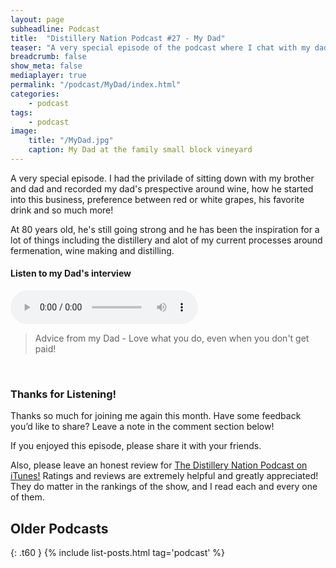 ```yaml
---
layout: page
subheadline: Podcast
title:  "Distillery Nation Podcast #27 - My Dad"
teaser: "A very special episode of the podcast where I chat with my dad and my brother"
breadcrumb: false
show_meta: false
mediaplayer: true
permalink: "/podcast/MyDad/index.html"
categories:
    - podcast
tags:
    - podcast
image:
    title: "/MyDad.jpg"
    caption: My Dad at the family small block vineyard
---
```

A very special episode. I had the privilade of sitting down with my brother and dad and recorded my dad's prespective around wine, how he started into this business, preference between red or white grapes, his favorite drink and so much more!

At 80 years old, he's still going strong and he has been the inspiration for a lot of things including the distillery and alot of my current processes around fermenation, wine making and distilling.


<h4>Listen to my Dad's interview</h4>
<audio src="http://www.mastrogiannisdistillery.com/distillerynation/2017/027-DNP-MyDad.mp3" type="audio/mp3" controls="controls"></audio>




<blockquote>Advice from my Dad -  Love what you do, even when you don't get paid!</blockquote>

 

<br>
<h3>Thanks for Listening!</h3>

Thanks so much for joining me again this month. Have some feedback you’d like to share? Leave a note in the comment section below!

If you enjoyed this episode, please share it with your friends.

Also, please leave an honest review for [The Distillery Nation Podcast on iTunes!][5] Ratings and reviews are extremely helpful and greatly appreciated! They do matter in the rankings of the show, and I read each and every one of them.


[5]: https://itunes.apple.com/us/podcast/distillery-nation-podcast/id1040367741


## Older Podcasts
{: .t60 }
{% include list-posts.html tag='podcast' %}